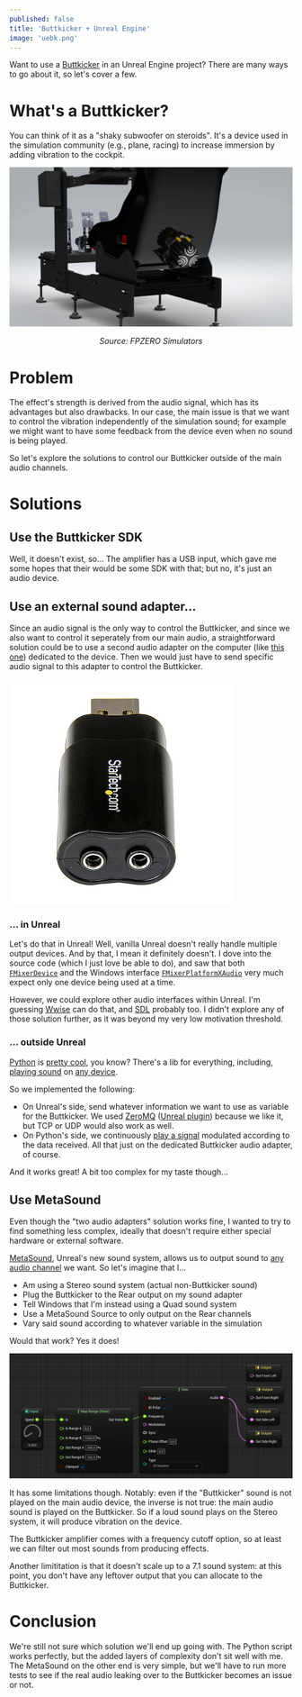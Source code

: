 ```yaml
---
published: false
title: 'Buttkicker + Unreal Engine'
image: 'uebk.png'
---
```


Want to use a [Buttkicker](https://thebuttkicker.com/) in an Unreal Engine project? There are many ways to go about it, so let's cover a few.

# What's a Buttkicker?

You can think of it as a "shaky subwoofer on steroids". It's a device used in the simulation community (e.g., plane, racing) to increase immersion by adding vibration to the cockpit.

[![](/images/bksim.png)][0]
<center><i>Source: FPZERO Simulators</i></center>

# Problem

The effect's strength is derived from the audio signal, which has its advantages but also drawbacks. In our case, the main issue is that we want to control the vibration independently of the simulation sound; for example we might want to have some feedback from the device even when no sound is being played.

So let's explore the solutions to control our Buttkicker outside of the main audio channels.

# Solutions

## Use the Buttkicker SDK

Well, it doesn't exist, so... The amplifier has a USB input, which gave me some hopes that their would be some SDK with that; but no, it's just an audio device.

## Use an external sound adapter...

Since an audio signal is the only way to control the Buttkicker, and since we also want to control it seperately from our main audio, a straightforward solution could be to use a second audio adapter on the computer (like [this one][1]) dedicated to the device. Then we would just have to send specific audio signal to this adapter to control the Buttkicker.

[![](/images/audio_adapter.png#center)][1]

### ... in Unreal

Let's do that in Unreal! Well, vanilla Unreal doesn't really handle multiple output devices. And by that, I mean it definitely doesn't. I dove into the source code (which I just love be able to do), and saw that both [`FMixerDevice`](https://github.com/EpicGames/UnrealEngine/blob/5.3/Engine/Source/Runtime/AudioMixer/Public/AudioMixerDevice.h) and the Windows interface [`FMixerPlatformXAudio`](https://github.com/EpicGames/UnrealEngine/blob/5.3/Engine/Source/Runtime/Windows/AudioMixerXAudio2/Private/AudioMixerPlatformXAudio2.h) very much expect only one device being used at a time.

However, we could explore other audio interfaces within Unreal. I'm guessing [Wwise](https://www.audiokinetic.com/en/products/wwise/) can do that, and [SDL](https://www.libsdl.org/) probably too. I didn't explore any of those solution further, as it was beyond my very low motivation threshold.

### ... outside Unreal

[Python](https://www.python.org/) is [pretty cool](https://xkcd.com/353/), you know? There's a lib for everything, including, [playing sound](https://python-sounddevice.readthedocs.io/) on [any device](https://python-sounddevice.readthedocs.io/en/latest/usage.html#device-selection).

So we implemented the following:
* On Unreal's side, send whatever information we want to use as variable for the Buttkicker. We used [ZeroMQ](https://zeromq.org/) ([Unreal plugin](https://github.com/hdhauk/UnrealZeroMQ)) because we like it, but TCP or UDP would also work as well.
* On Python's side, we continuously [play a signal](https://python-sounddevice.readthedocs.io/en/0.4.6/examples.html#play-a-sine-signal) modulated according to the data received. All that just on the dedicated Buttkicker audio adapter, of course.

And it works great! A bit too complex for my taste though...

## Use MetaSound

Even though the "two audio adapters" solution works fine, I wanted to try to find something less complex, ideally that doesn't require either special hardware or external software.

[MetaSound](https://docs.unrealengine.com/5.3/en-US/metasounds-the-next-generation-sound-sources-in-unreal-engine/), Unreal's new sound system, allows us to output sound to [any audio channel](https://docs.unrealengine.com/5.3/en-US/metasounds-reference-guide-in-unreal-engine/) we want. So let's imagine that I...
* Am using a Stereo sound system (actual non-Buttkicker sound)
* Plug the Buttkicker to the Rear output on my sound adapter
* Tell Windows that I'm instead using a Quad sound system
* Use a MetaSound Source to only output on the Rear channels
* Vary said sound according to whatever variable in the simulation

Would that work? Yes it does! 

![](/images/metasound_bk.png)

It has some limitations though. Notably: even if the "Buttkicker" sound is not played on the main audio device, the inverse is not true: the main audio sound is played on the Buttkicker. So if a loud sound plays on the Stereo system, it will produce vibration on the device.

The Buttkicker amplifier comes with a frequency cutoff option, so at least we can filter out most sounds from producing effects.

Another limititation is that it doesn't scale up to a 7.1 sound system: at this point, you don't have any leftover output that you can allocate to the Buttkicker.

# Conclusion

We're still not sure which solution we'll end up going with. The Python script works perfectly, but the added layers of complexity don't sit well with me. The MetaSound on the other end is very simple, but we'll have to run more tests to see if the real audio leaking  over to the Buttkicker becomes an issue or not.

[0]: https://www.fpzero.co.uk/blog/buttkickers-what-are-the-benefits/
[1]: https://www.startech.com/en-us/cards-adapters/icusbaudiob